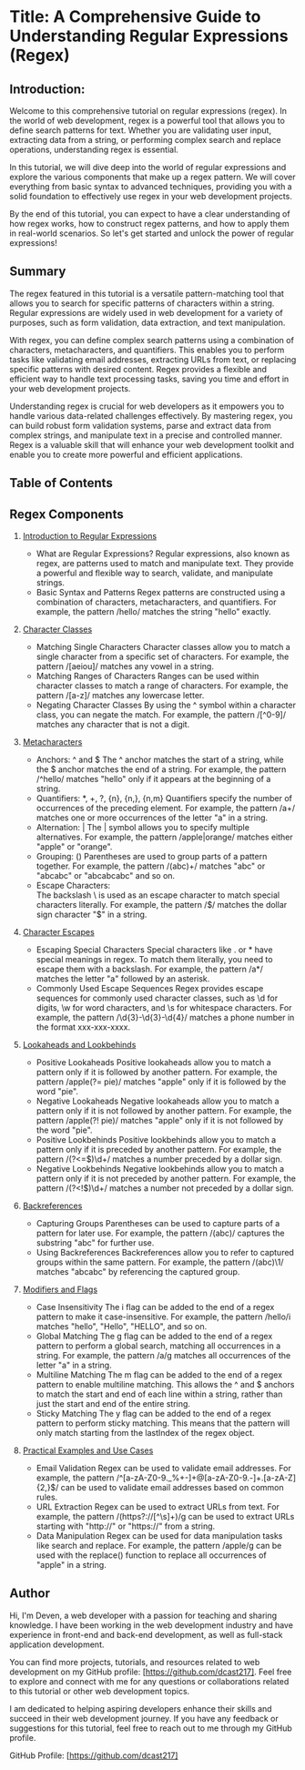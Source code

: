 # Title: A Comprehensive Guide to Understanding Regular Expressions (Regex)


## Introduction:
Welcome to this comprehensive tutorial on regular expressions (regex). In the world of web development, regex is a powerful tool that allows you to define search patterns for text. Whether you are validating user input, extracting data from a string, or performing complex search and replace operations, understanding regex is essential.

In this tutorial, we will dive deep into the world of regular expressions and explore the various components that make up a regex pattern. We will cover everything from basic syntax to advanced techniques, providing you with a solid foundation to effectively use regex in your web development projects.

By the end of this tutorial, you can expect to have a clear understanding of how regex works, how to construct regex patterns, and how to apply them in real-world scenarios. So let's get started and unlock the power of regular expressions!



## Summary

The regex featured in this tutorial is a versatile pattern-matching tool that allows you to search for specific patterns of characters within a string. Regular expressions are widely used in web development for a variety of purposes, such as form validation, data extraction, and text manipulation.

With regex, you can define complex search patterns using a combination of characters, metacharacters, and quantifiers. This enables you to perform tasks like validating email addresses, extracting URLs from text, or replacing specific patterns with desired content. Regex provides a flexible and efficient way to handle text processing tasks, saving you time and effort in your web development projects.

Understanding regex is crucial for web developers as it empowers you to handle various data-related challenges effectively. By mastering regex, you can build robust form validation systems, parse and extract data from complex strings, and manipulate text in a precise and controlled manner. Regex is a valuable skill that will enhance your web development toolkit and enable you to create more powerful and efficient applications.


## Table of Contents

## Regex Components
1. [Introduction to Regular Expressions](#introduction-to-regular-expressions)
   - What are Regular Expressions?
   Regular expressions, also known as regex, are patterns used to match and manipulate text. They provide a powerful and flexible way to search, validate, and manipulate strings.
   - Basic Syntax and Patterns
   Regex patterns are constructed using a combination of characters, metacharacters, and quantifiers. For example, the pattern /hello/ matches the string "hello" exactly.

2. [Character Classes](#character-classes)
   - Matching Single Characters
   Character classes allow you to match a single character from a specific set of characters. For example, the pattern /[aeiou]/ matches any vowel in a string.
   - Matching Ranges of Characters
   Ranges can be used within character classes to match a range of characters. For example, the pattern /[a-z]/ matches any lowercase letter.
   - Negating Character Classes
   By using the ^ symbol within a character class, you can negate the match. For example, the pattern /[^0-9]/ matches any character that is not a digit.

3. [Metacharacters](#metacharacters)
   - Anchors: ^ and $
   The ^ anchor matches the start of a string, while the $ anchor matches the end of a string. For example, the pattern /^hello/ matches "hello" only if it appears at the beginning of a string.
   - Quantifiers: *, +, ?, {n}, {n,}, {n,m}
   Quantifiers specify the number of occurrences of the preceding element. For example, the pattern /a+/ matches one or more occurrences of the letter "a" in a string.
   - Alternation: |
   The | symbol allows you to specify multiple alternatives. For example, the pattern /apple|orange/ matches either "apple" or "orange".
   - Grouping: ()
   Parentheses are used to group parts of a pattern together. For example, the pattern /(abc)+/ matches "abc" or "abcabc" or "abcabcabc" and so on.
   - Escape Characters: \
   The backslash \ is used as an escape character to match special characters literally. For example, the pattern /\$/ matches the dollar sign character "$" in a string.

4. [Character Escapes](#character-escapes)
   - Escaping Special Characters
   Special characters like . or * have special meanings in regex. To match them literally, you need to escape them with a backslash. For example, the pattern /a\*/ matches the letter "a" followed by an asterisk.
   - Commonly Used Escape Sequences
   Regex provides escape sequences for commonly used character classes, such as \d for digits, \w for word characters, and \s for whitespace characters. For example, the pattern /\d{3}-\d{3}-\d{4}/ matches a phone number in the format xxx-xxx-xxxx.

5. [Lookaheads and Lookbehinds](#lookaheads-and-lookbehinds)
   - Positive Lookaheads
Positive lookaheads allow you to match a pattern only if it is followed by another pattern. For example, the pattern /apple(?= pie)/ matches "apple" only if it is followed by the word "pie".
   - Negative Lookaheads
Negative lookaheads allow you to match a pattern only if it is not followed by another pattern. For example, the pattern /apple(?! pie)/ matches "apple" only if it is not followed by the word "pie".
   - Positive Lookbehinds
Positive lookbehinds allow you to match a pattern only if it is preceded by another pattern. For example, the pattern /(?<=\$)\d+/ matches a number preceded by a dollar sign.
   - Negative Lookbehinds
Negative lookbehinds allow you to match a pattern only if it is not preceded by another pattern. For example, the pattern /(?<!\$)\d+/ matches a number not preceded by a dollar sign.

6. [Backreferences](#backreferences)
   - Capturing Groups
Parentheses can be used to capture parts of a pattern for later use. For example, the pattern /(abc)/ captures the substring "abc" for further use.
   - Using Backreferences
Backreferences allow you to refer to captured groups within the same pattern. For example, the pattern /(abc)\1/ matches "abcabc" by referencing the captured group.

7. [Modifiers and Flags](#modifiers-and-flags)
   - Case Insensitivity
The i flag can be added to the end of a regex pattern to make it case-insensitive. For example, the pattern /hello/i matches "hello", "Hello", "HELLO", and so on.
   - Global Matching
The g flag can be added to the end of a regex pattern to perform a global search, matching all occurrences in a string. For example, the pattern /a/g matches all occurrences of the letter "a" in a string.
   - Multiline Matching
The m flag can be added to the end of a regex pattern to enable multiline matching. This allows the ^ and $ anchors to match the start and end of each line within a string, rather than just the start and end of the entire string.
   - Sticky Matching
The y flag can be added to the end of a regex pattern to perform sticky matching. This means that the pattern will only match starting from the lastIndex of the regex object.

8. [Practical Examples and Use Cases](#practical-examples-and-use-cases)
   - Email Validation
Regex can be used to validate email addresses. For example, the pattern /^[a-zA-Z0-9._%+-]+@[a-zA-Z0-9.-]+\.[a-zA-Z]{2,}$/ can be used to validate email addresses based on common rules.
   - URL Extraction
Regex can be used to extract URLs from text. For example, the pattern /(https?:\/\/[^\s]+)/g can be used to extract URLs starting with "http://" or "https://" from a string.
   - Data Manipulation
Regex can be used for data manipulation tasks like search and replace. For example, the pattern /apple/g can be used with the replace() function to replace all occurrences of "apple" in a string.


## Author
Hi, I'm Deven, a web developer with a passion for teaching and sharing knowledge. I have been working in the web development industry and have experience in front-end and back-end development, as well as full-stack application development.

You can find more projects, tutorials, and resources related to web development on my GitHub profile: [https://github.com/dcast217]. Feel free to explore and connect with me for any questions or collaborations related to this tutorial or other web development topics.

I am dedicated to helping aspiring developers enhance their skills and succeed in their web development journey. If you have any feedback or suggestions for this tutorial, feel free to reach out to me through my GitHub profile.

GitHub Profile: [https://github.com/dcast217]

